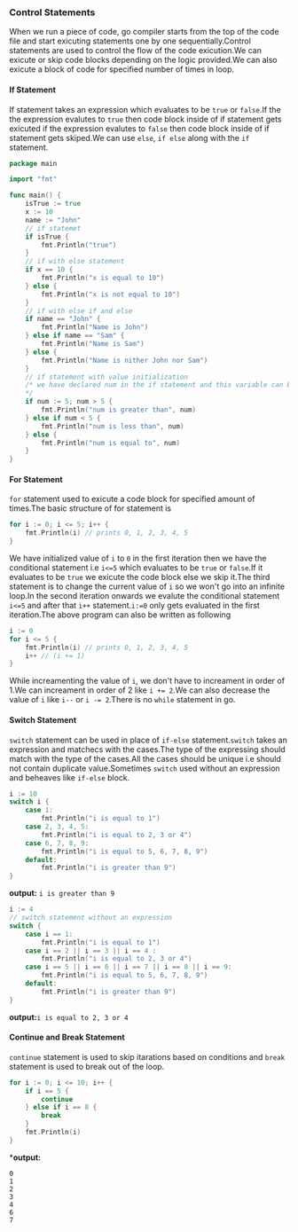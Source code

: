 ### Control Statements
When we run a piece of code, go compiler starts from the top of the code file and start exicuting statements one by one sequentially.Control statements are used to control the flow of the code exicution.We can exicute or skip code blocks depending on the logic provided.We can also exicute a block of code for specified number of times in loop.
#### If Statement
If statement takes an expression which evaluates to be `true` or `false`.If the the expression evalutes to `true` then code block inside of if statement gets exicuted if the expression evalutes to `false` then code block inside of if statement gets skiped.We can use `else`, `if else` along with the `if` statement.
```go
package main

import "fmt"

func main() {
    isTrue := true
    x := 10
    name := "John"
    // if statemet
    if isTrue {
        fmt.Println("true")
    }
    // if with else statement
    if x == 10 {
        fmt.Println("x is equal to 10")
    } else {
        fmt.Println("x is not equal to 10")
    }
    // if with else if and else
    if name == "John" {
        fmt.Println("Name is John")
    } else if name == "Sam" {
        fmt.Println("Name is Sam")   
    } else {
        fmt.Println("Name is nither John nor Sam") 
    }
    // if statement with value initialization
    /* we have declared num in the if statement and this variable can be accessible only in the block and it's branches where it's initialized
    */
    if num := 5; num > 5 {
        fmt.Println("num is greater than", num)
    } else if num < 5 {
        fmt.Println("num is less than", num)   
    } else {
        fmt.Println("num is equal to", num) 
    }
}
```
#### For Statement
`for` statement used to exicute a code block for specified amount of times.The basic structure of for statement is 
```go
for i := 0; i <= 5; i++ {
    fmt.Println(i) // prints 0, 1, 2, 3, 4, 5
}
```
We have initialized value of `i` to `0` in the first iteration then we have the conditional statement i.e `i<=5` which evaluates to be `true` or `false`.If it evaluates to be `true` we exicute the code block else we skip it.The third statement is to change the current value of `i` so we won't go into an infinite loop.In the second iteration onwards we evalute the conditional statement `i<=5` and after that `i++` statement.`i:=0` only gets evaluated in the first iteration.The above program can also be written as following
```go
i := 0
for i <= 5 {
    fmt.Println(i) // prints 0, 1, 2, 3, 4, 5
    i++ // (i += 1)
}
```
While increamenting the value of `i`, we don't have to increament in order of 1.We can increament in order of 2 like `i += 2`.We can also decrease the value of `i` like `i--` or `i -= 2`.There is no `while` statement in go.
#### Switch Statement
`switch` statement can be used in place of `if-else` statement.`switch` takes an expression and matchecs with the cases.The type of the expressing should match with the type of the cases.All the cases should be unique i.e should not contain duplicate value.Sometimes `switch` used without an expression and beheaves like `if-else` block. 
```go
i := 10
switch i {
    case 1:
        fmt.Println("i is equal to 1")
    case 2, 3, 4, 5:
        fmt.Println("i is equal to 2, 3 or 4")
    case 6, 7, 8, 9:
        fmt.Println("i is equal to 5, 6, 7, 8, 9")
    default:
        fmt.Println("i is greater than 9")
}
```
**output:**
`i is greater than 9`

```go
i := 4
// switch statement without an expression
switch {
    case i == 1:
        fmt.Println("i is equal to 1")
    case i == 2 || i == 3 || i == 4 :
        fmt.Println("i is equal to 2, 3 or 4")
    case i == 5 || i == 6 || i == 7 || i == 8 || i == 9:
        fmt.Println("i is equal to 5, 6, 7, 8, 9")
    default:
        fmt.Println("i is greater than 9")
}
```
**output:**`i is equal to 2, 3 or 4`  
#### Continue and Break Statement
`continue` statement is used to skip itarations based on conditions and `break` statement is used to  break out of the loop.
```go
for i := 0; i <= 10; i++ {
    if i == 5 {
        continue
    } else if i == 8 {
        break
    }
    fmt.Println(i)
}
```
***output:**
```
0
1
2
3
4
6
7
```